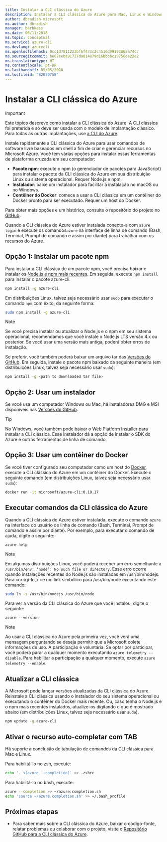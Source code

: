 ```yaml
---
title: Instalar a CLI clássica do Azure
description: Instalar a CLI clássica do Azure para Mac, Linux e Windows para começar a usar os serviços do Azure
author: dbradish-microsoft
ms.author: dbradish
manager: barbkess
ms.date: 06/11/2018
ms.topic: conceptual
ms.service: azure-cli
ms.devlang: azurecli
ms.openlocfilehash: 0cc1d7811223bf6f473c2c4516d0919306aa74c7
ms.sourcegitcommit: be67ceba91727da014879d16bbbbc19756ee22e2
ms.translationtype: HT
ms.contentlocale: pt-BR
ms.lasthandoff: 05/05/2020
ms.locfileid: "82030758"
---
```

# <a name="install-the-azure-classic-cli"></a>Instalar a CLI clássica do Azure

> [!IMPORTANT]
> Este tópico descreve como instalar a CLI clássica do Azure. A CLI clássica foi preterida e só deve ser usada com o modelo de implantação clássico.
> Para todas as outras implantações, use [a CLI do Azure](/cli/azure).

Instale rapidamente a CLI clássica do Azure para usar comandos de software livre baseados em shell a fim de criar e gerenciar recursos no Microsoft Azure. Você tem várias opções para instalar essas ferramentas de plataforma cruzada em seu computador:

* **Pacote npm**: execute o npm (o gerenciador de pacotes para JavaScript) para instalar o pacote da CLI clássica do Azure em sua distribuição Linux ou sistema operacional. Requer Node.js e npm.
* **Instalador**: baixe um instalador para facilitar a instalação no macOS ou no Windows.
* **Contêiner do Docker**: comece a usar a CLI clássica em um contêiner do Docker pronto para ser executado. Requer um host do Docker.

Para obter mais opções e um histórico, consulte o repositório do projeto no [GitHub](https://github.com/azure/azure-xplat-cli).

Quando a CLI clássica do Azure estiver instalada conecte-a com `azure login` e execute os comandos`azure` na interface de linha de comando (Bash, Terminal, Prompt de comando e assim por diante) para trabalhar com os recursos do Azure.

## <a name="option-1-install-an-npm-package"></a>Opção 1: Instalar um pacote npm

Para instalar a CLI clássica de um pacote npm, você precisa baixar e instalar os [Node.js e npm mais recentes](https://nodejs.org/en/download/package-manager/). Em seguida, execute `npm install` para instalar o pacote azure-cli:

```bash
npm install -g azure-cli
```

Em distribuições Linux, talvez seja necessário usar `sudo` para executar o comando `npm` com êxito, da seguinte forma:

```bash
sudo npm install -g azure-cli
```

> [!NOTE]
> Se você precisa instalar ou atualizar o Node.js e o npm em seu sistema operacional, recomendamos que você instale o Node.js LTS versão 4.x ou posterior. Se você usar uma versão mais antiga, poderá obter erros de instalação.

Se preferir, você também poderá baixar um arquivo tar das [Versões do GitHub](https://github.com/Azure/azure-xplat-cli/releases). Em seguida, instale o pacote npm baixado da seguinte maneira (em distribuições Linux, talvez seja necessário usar `sudo`):

```bash
npm install -g <path to downloaded tar file>
```

## <a name="option-2-use-an-installer"></a>Opção 2: Usar um instalador

Se você usa um computador Windows ou Mac, há instaladores DMG e MSI disponíveis nas [Versões do GitHub](https://github.com/Azure/azure-xplat-cli/releases).

> [!TIP]
> No Windows, você também pode baixar o [Web Platform Installer](https://go.microsoft.com/?linkid=9828653) para instalar a CLI clássica. Esse instalador dá a opção de instalar o SDK do Azure e outras ferramentas de linha de comando.

## <a name="option-3-use-a-docker-container"></a>Opção 3: Usar um contêiner do Docker

Se você tiver configurado seu computador como um host do [Docker](https://docs.docker.com/engine/understanding-docker/), execute a CLI clássica do Azure em um contêiner do Docker. Execute o seguinte comando (em distribuições Linux, talvez seja necessário usar `sudo`):

```bash
docker run -it microsoft/azure-cli:0.10.17
```

## <a name="run-azure-classic-cli-commands"></a>Executar comandos da CLI clássica do Azure

Quando a CLI clássica do Azure estiver instalada, execute o comando `azure` na interface do usuário de linha de comando (Bash, Terminal, Prompt de comando e assim por diante). Por exemplo, para executar o comando de ajuda, digite o seguinte:

```azurecli-interactive
azure help
```

> [!NOTE]
> Em algumas distribuições Linux, você poderá receber um erro semelhante a `/usr/bin/env: ‘node’: No such file or directory`. Esse erro ocorre quando instalações recentes do Node.js são instaladas em /usr/bin/nodejs. Para corrigi-lo, crie um link simbólico para /usr/bin/node executando este comando:

```bash
sudo ln -s /usr/bin/nodejs /usr/bin/node
```

Para ver a versão da CLI clássica do Azure que você instalou, digite o seguinte:

```azurecli-interactive
azure --version
```

> [!NOTE]
> Ao usar a CLI clássica do Azure pela primeira vez, você verá uma mensagem perguntando se deseja permitir que a Microsoft colete informações de uso. A participação é voluntária. Se optar por participar, você poderá parar a qualquer momento executando `azure telemetry --disable`. Para habilitar a participação a qualquer momento, execute `azure telemetry --enable`.

## <a name="update-the-classic-cli"></a>Atualizar a CLI clássica

A Microsoft pode lançar versões atualizadas da CLI clássica do Azure. Reinstale a CLI clássica usando o instalador do seu sistema operacional ou executando o contêiner do Docker mais recente. Ou, caso tenha o Node.js e o npm mais recentes instalados, atualize-os digitando o que é mostrado abaixo (em distribuições Linux, talvez seja necessário usar `sudo`).

```bash
npm update -g azure-cli
```

## <a name="enable-tab-completion"></a>Ativar o recurso auto-completar com TAB

Há suporte à conclusão de tabulação de comandos da CLI clássica para Mac e Linux.

Para habilitá-lo no zsh, execute:

```bash
echo '. <(azure --completion)' >> .zshrc
```

Para habilitá-lo no bash, execute:

```bash
azure --completion >> ~/azure.completion.sh
echo 'source ~/azure.completion.sh' >> ~/.bash_profile
```

## <a name="next-steps"></a>Próximas etapas

* Para saber mais sobre a CLI clássica do Azure, baixar o código-fonte, relatar problemas ou colaborar com o projeto, visite o [Repositório GitHub para a CLI clássica do Azure](https://github.com/azure/azure-xplat-cli).
